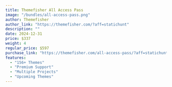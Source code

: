 ```yaml
---
title: Themefisher All Access Pass
image: "/bundles/all-access-pass.png"
author: Themefisher
author_link: "https://themefisher.com/?aff=statichunt"
description: ""
date: 2024-12-31
price: $337
weight: 4
regular_price: $597
purchase_link: "https://themefisher.com/all-access-pass/?aff=statichunt"
features:
  - "156+ Themes"
  - "Premium Support"
  - "Multiple Projects"
  - "Upcoming Themes"
---
```

